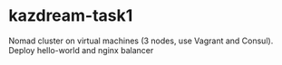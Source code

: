 # kazdream-task1
Nomad cluster on virtual machines (3 nodes, use Vagrant and Consul). Deploy hello-world and nginx balancer
